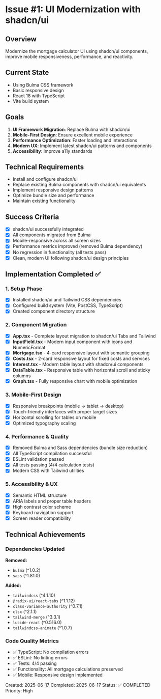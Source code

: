 # Issue #1: UI Modernization with shadcn/ui

## Overview
Modernize the mortgage calculator UI using shadcn/ui components, improve mobile responsiveness, performance, and reactivity.

## Current State
- Using Bulma CSS framework
- Basic responsive design
- React 18 with TypeScript
- Vite build system

## Goals
1. **UI Framework Migration**: Replace Bulma with shadcn/ui
2. **Mobile-First Design**: Ensure excellent mobile experience
3. **Performance Optimization**: Faster loading and interactions
4. **Modern UX**: Implement latest shadcn/ui patterns and components
5. **Accessibility**: Improve a11y standards

## Technical Requirements
- Install and configure shadcn/ui
- Replace existing Bulma components with shadcn/ui equivalents
- Implement responsive design patterns
- Optimize bundle size and performance
- Maintain existing functionality

## Success Criteria
- [x] shadcn/ui successfully integrated
- [x] All components migrated from Bulma
- [x] Mobile-responsive across all screen sizes
- [x] Performance metrics improved (removed Bulma dependency)
- [x] No regression in functionality (all tests pass)
- [x] Clean, modern UI following shadcn/ui design principles

## Implementation Completed ✅

### 1. Setup Phase
- [x] Installed shadcn/ui and Tailwind CSS dependencies
- [x] Configured build system (Vite, PostCSS, TypeScript)
- [x] Created component directory structure

### 2. Component Migration
- [x] **App.tsx** - Complete layout migration to shadcn/ui Tabs and Tailwind
- [x] **InputField.tsx** - Modern input component with icons and NumericFormat
- [x] **Mortgage.tsx** - 4-card responsive layout with semantic grouping
- [x] **Costs.tsx** - 2-card responsive layout for fixed costs and services
- [x] **Interest.tsx** - Modern table layout with shadcn/ui components
- [x] **DataTable.tsx** - Responsive table with horizontal scroll and sticky columns
- [x] **Graph.tsx** - Fully responsive chart with mobile optimization

### 3. Mobile-First Design
- [x] Responsive breakpoints (mobile → tablet → desktop)
- [x] Touch-friendly interfaces with proper target sizes
- [x] Horizontal scrolling for tables on mobile
- [x] Optimized typography scaling

### 4. Performance & Quality
- [x] Removed Bulma and Sass dependencies (bundle size reduction)
- [x] All TypeScript compilation successful
- [x] ESLint validation passed
- [x] All tests passing (4/4 calculation tests)
- [x] Modern CSS with Tailwind utilities

### 5. Accessibility & UX
- [x] Semantic HTML structure
- [x] ARIA labels and proper table headers
- [x] High contrast color scheme
- [x] Keyboard navigation support
- [x] Screen reader compatibility

## Technical Achievements

### Dependencies Updated
**Removed:**
- `bulma` (^1.0.2)
- `sass` (^1.81.0)

**Added:**
- `tailwindcss` (^4.1.10)
- `@radix-ui/react-tabs` (^1.1.12)
- `class-variance-authority` (^0.7.1)
- `clsx` (^2.1.1)
- `tailwind-merge` (^3.3.1)
- `lucide-react` (^0.516.0)
- `tailwindcss-animate` (^1.0.7)

### Code Quality Metrics
- ✅ TypeScript: No compilation errors
- ✅ ESLint: No linting errors
- ✅ Tests: 4/4 passing
- ✅ Functionality: All mortgage calculations preserved
- ✅ Mobile: Responsive design implemented

Created: 2025-06-17
Completed: 2025-06-17
Status: ✅ COMPLETED
Priority: High
